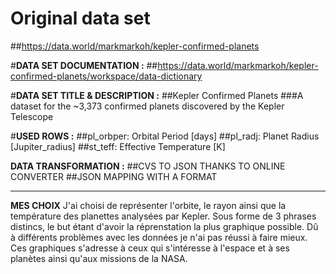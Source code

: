 Original data set
======
##https://data.world/markmarkoh/kepler-confirmed-planets 

#**DATA SET DOCUMENTATION :**
##https://data.world/markmarkoh/kepler-confirmed-planets/workspace/data-dictionary

#**DATA SET TITLE & DESCRIPTION :**
##Kepler Confirmed Planets
###A dataset for the ~3,373 confirmed planets discovered by the Kepler Telescope

#**USED ROWS :**
##pl_orbper: Orbital Period [days]
##pl_radj: Planet Radius [Jupiter_radius]
##st_teff: Effective Temperature [K]

**DATA TRANSFORMATION :**
##CVS TO JSON THANKS TO ONLINE CONVERTER
##JSON MAPPING WITH A FORMAT
________________________________________________________________________________________________________________________
**MES CHOIX**
J'ai choisi de représenter l'orbite, le rayon ainsi que la température des planettes analysées par Kepler.
Sous forme de 3 phrases distincs, le but étant d'avoir la réprenstation la plus graphique possible. 
Dû à différents problèmes avec les données je n'ai pas réussi à faire mieux. 
Ces graphiques s'adresse à ceux qui s'intéresse à l'espace et à ses planètes ainsi qu'aux missions de la NASA.
